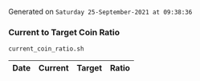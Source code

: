 Generated on `Saturday 25-September-2021 at 09:38:36`

### Current to Target Coin Ratio
`current_coin_ratio.sh`

Date|Current|Target|Ratio
---|---|---|---
